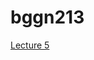 # bggn213

[Lecture 5](https://github.com/laurenquezada/BGGN213_LQ_Repository/tree/master/lecture_5_rstats)
